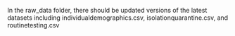 In the raw_data folder, there should be updated versions of the latest datasets including individualdemographics.csv, isolationquarantine.csv, and routinetesting.csv
